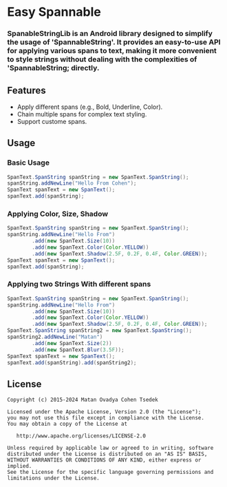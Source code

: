 # Easy Spannable

### SpanableStringLib is an Android library designed to simplify the usage of 'SpannableString'. It provides an easy-to-use API for applying various spans to text, making it more convenient to style strings without dealing with the complexities of 'SpannableString; directly.

## Features
- Apply different spans (e.g., Bold, Underline, Color).  
- Chain multiple spans for complex text styling.  
- Support custome spans.  

## Usage

### Basic Usage

```java
SpanText.SpanString spanString = new SpanText.SpanString();
spanString.addNewLine("Hello From Cohen");
SpanText spanText = new SpanText();
spanText.add(spanString);
```

### Applying Color, Size, Shadow

```java
SpanText.SpanString spanString = new SpanText.SpanString();
spanString.addNewLine("Hello From")
        .add(new SpanText.Size(10))
        .add(new SpanText.Color(Color.YELLOW))
        .add(new SpanText.Shadow(2.5F, 0.2F, 0.4F, Color.GREEN));
SpanText spanText = new SpanText();
spanText.add(spanString);
```

### Applying two Strings With different spans

```java
SpanText.SpanString spanString = new SpanText.SpanString();
spanString.addNewLine("Hello From")
        .add(new SpanText.Size(10))
        .add(new SpanText.Color(Color.YELLOW))
        .add(new SpanText.Shadow(2.5F, 0.2F, 0.4F, Color.GREEN));
SpanText.SpanString spanString2 = new SpanText.SpanString();
spanString2.addNewLine("Matan")
        .add(new SpanText.Size(2))
        .add(new SpanText.Blur(3.5F));
SpanText spanText = new SpanText();
spanText.add(spanString).add(spanString2);
```

## License

```
Copyright (c) 2015-2024 Matan Ovadya Cohen Tsedek

Licensed under the Apache License, Version 2.0 (the "License");  
you may not use this file except in compliance with the License.  
You may obtain a copy of the License at  

   http://www.apache.org/licenses/LICENSE-2.0  

Unless required by applicable law or agreed to in writing, software  
distributed under the License is distributed on an "AS IS" BASIS,  
WITHOUT WARRANTIES OR CONDITIONS OF ANY KIND, either express or implied.  
See the License for the specific language governing permissions and  
limitations under the License.  
```
